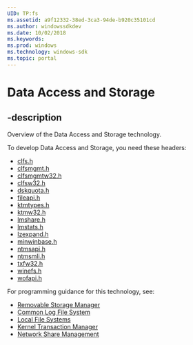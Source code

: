 ```yaml
---
UID: TP:fs
ms.assetid: a9f12332-38ed-3ca3-94de-b920c35101cd
ms.author: windowssdkdev
ms.date: 10/02/2018
ms.keywords: 
ms.prod: windows
ms.technology: windows-sdk
ms.topic: portal
---
```


# Data Access and Storage

## -description

Overview of the Data Access and Storage technology.

To develop Data Access and Storage, you need these headers:

 * [clfs.h](../clfs/index.md)
 * [clfsmgmt.h](../clfsmgmt/index.md)
 * [clfsmgmtw32.h](../clfsmgmtw32/index.md)
 * [clfsw32.h](../clfsw32/index.md)
 * [dskquota.h](../dskquota/index.md)
 * [fileapi.h](../fileapi/index.md)
 * [ktmtypes.h](../ktmtypes/index.md)
 * [ktmw32.h](../ktmw32/index.md)
 * [lmshare.h](../lmshare/index.md)
 * [lmstats.h](../lmstats/index.md)
 * [lzexpand.h](../lzexpand/index.md)
 * [minwinbase.h](../minwinbase/index.md)
 * [ntmsapi.h](../ntmsapi/index.md)
 * [ntmsmli.h](../ntmsmli/index.md)
 * [txfw32.h](../txfw32/index.md)
 * [winefs.h](../winefs/index.md)
 * [wofapi.h](../wofapi/index.md)

For programming guidance for this technology, see:
* [Removable Storage Manager](https://msdn.microsoft.com/en-us/library/windows/desktop/ee663264(v=vs.85).aspx)
* [Common Log File System](https://msdn.microsoft.com/en-us/library/windows/desktop/ee663264(v=vs.85).aspx)
* [Local File Systems](/windows/desktop/fileio)
* [Kernel Transaction Manager](/windows/desktop/ktm)
* [Network Share Management](/windows/desktop/netshare)

